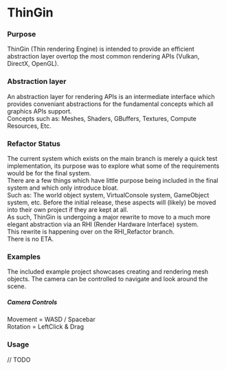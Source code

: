 # ThinGin
### Purpose
ThinGin (Thin rendering Engine) is intended to provide an efficient abstraction layer overtop the most common rendering APIs (Vulkan, DirectX, OpenGL).

### Abstraction layer
An abstraction layer for rendering APIs is an intermediate interface which provides conveniant abstractions for the fundamental concepts which all graphics APIs support.   
Concepts such as: Meshes, Shaders, GBuffers, Textures, Compute Resources, Etc.   

### Refactor Status
The current system which exists on the main branch is merely a quick test implementation, its purpose was to explore what some of the requirements would be for the final system.   
There are a few things which have little purpose being included in the final system and which only introduce bloat.   
Such as: The world object system, VirtualConsole system, GameObject system, etc. Before the initial release, these aspects will (likely) be moved into their own project if they are kept at all.   
As such, ThinGin is undergoing a major rewrite to move to a much more elegant abstraction via an RHI (Render Hardware Interface) system.   
This rewrite is happening over on the RHI_Refactor branch.   
There is no ETA.

### Examples
The included example project showcases creating and rendering mesh objects.
The camera can be controlled to navigate and look around the scene.

##### Camera Controls
Movement = WASD / Spacebar   
Rotation = LeftClick & Drag   


### Usage
// TODO
